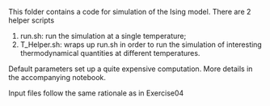 This folder contains a code for simulation of the Ising model.
There are 2 helper scripts
1) run.sh: run the simulation at a single temperature;
2) T_Helper.sh: wraps up run.sh in order to run the simulation of interesting thermodynamical quantities at different temperatures.

Default parameters set up a quite expensive computation. More details in the accompanying notebook.

Input files follow the same rationale as in Exercise04


